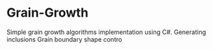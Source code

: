 # Grain-Growth
Simple grain growth algorithms implementation using C#.
Generating inclusions 
Grain boundary shape contro
